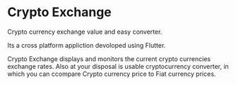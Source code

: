 # Crypto Exchange

Crypto currency exchange value and easy converter.

Its a cross platform appliction devoloped using Flutter.

Crypto Exchange displays and monitors the current crypto currencies exchange rates. Also at your disposal is usable cryptocurrency converter, in which you can ccompare Crypto currency price to Fiat currency prices.

